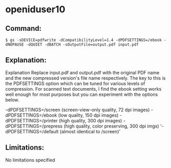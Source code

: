# openiduser10

## Command:
```
$ gs -sDEVICE=pdfwrite -dCompatibilityLevel=1.4 -dPDFSETTINGS=/ebook -dNOPAUSE -dQUIET -dBATCH -sOutputFile=output.pdf input.pdf
```

## Explanation:
Explanation
Replace input.pdf and output.pdf with the original PDF name and the new compressed version's file name respectively.  The key to this is the PDFSETTINGS option which can be tuned for various levels of compression.  For scanned text documents, I find the ebook setting works well enough for most purposes but you can experiment with the options below.

-dPDFSETTINGS=/screen (screen-view-only quality, 72 dpi images)
-dPDFSETTINGS=/ebook (low quality, 150 dpi images)
-dPDFSETTINGS=/printer (high quality, 300 dpi images)
-dPDFSETTINGS=/prepress (high quality, color preserving, 300 dpi imgs)
'-dPDFSETTINGS=/default (almost identical to /screen)'

## Limitations:
No limitations specified


